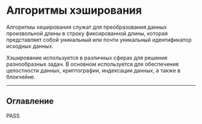 # Алгоритмы хэширования

Алгоритмы хеширования служат для преобразования данных произвольной длины в строку фиксированной длины, которая представляет собой уникальный или почти уникальный идентификатор исходных данных.

Хэширование используется в различных сферах для решения разнообразных задач. В основном используется для обеспечения целостности данных, криптографии, индексации данных, а также в блокчейне.

---

## Оглавление

PASS